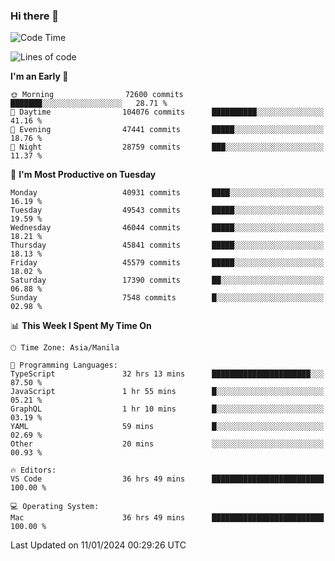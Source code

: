 ### Hi there 👋

<!--START_SECTION:waka-->
![Code Time](http://img.shields.io/badge/Code%20Time-4%2C693%20hrs%2045%20mins-blue)

![Lines of code](https://img.shields.io/badge/From%20Hello%20World%20I%27ve%20Written-108.3%20million%20lines%20of%20code-blue)

**I'm an Early 🐤** 

```text
🌞 Morning                72600 commits       ███████░░░░░░░░░░░░░░░░░░   28.71 % 
🌆 Daytime                104076 commits      ██████████░░░░░░░░░░░░░░░   41.16 % 
🌃 Evening                47441 commits       █████░░░░░░░░░░░░░░░░░░░░   18.76 % 
🌙 Night                  28759 commits       ███░░░░░░░░░░░░░░░░░░░░░░   11.37 % 
```
📅 **I'm Most Productive on Tuesday** 

```text
Monday                   40931 commits       ████░░░░░░░░░░░░░░░░░░░░░   16.19 % 
Tuesday                  49543 commits       █████░░░░░░░░░░░░░░░░░░░░   19.59 % 
Wednesday                46044 commits       █████░░░░░░░░░░░░░░░░░░░░   18.21 % 
Thursday                 45841 commits       █████░░░░░░░░░░░░░░░░░░░░   18.13 % 
Friday                   45579 commits       █████░░░░░░░░░░░░░░░░░░░░   18.02 % 
Saturday                 17390 commits       ██░░░░░░░░░░░░░░░░░░░░░░░   06.88 % 
Sunday                   7548 commits        █░░░░░░░░░░░░░░░░░░░░░░░░   02.98 % 
```


📊 **This Week I Spent My Time On** 

```text
🕑︎ Time Zone: Asia/Manila

💬 Programming Languages: 
TypeScript               32 hrs 13 mins      ██████████████████████░░░   87.50 % 
JavaScript               1 hr 55 mins        █░░░░░░░░░░░░░░░░░░░░░░░░   05.21 % 
GraphQL                  1 hr 10 mins        █░░░░░░░░░░░░░░░░░░░░░░░░   03.19 % 
YAML                     59 mins             █░░░░░░░░░░░░░░░░░░░░░░░░   02.69 % 
Other                    20 mins             ░░░░░░░░░░░░░░░░░░░░░░░░░   00.93 % 

🔥 Editors: 
VS Code                  36 hrs 49 mins      █████████████████████████   100.00 % 

💻 Operating System: 
Mac                      36 hrs 49 mins      █████████████████████████   100.00 % 
```


 Last Updated on 11/01/2024 00:29:26 UTC
<!--END_SECTION:waka-->


<!--
**rad182/rad182** is a ✨ _special_ ✨ repository because its `README.md` (this file) appears on your GitHub profile.

Here are some ideas to get you started:

- 🔭 I’m currently working on ...
- 🌱 I’m currently learning ...
- 👯 I’m looking to collaborate on ...
- 🤔 I’m looking for help with ...
- 💬 Ask me about ...
- 📫 How to reach me: ...
- 😄 Pronouns: ...
- ⚡ Fun fact: ...
-->
